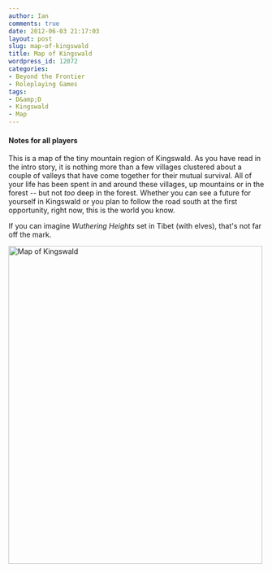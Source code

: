 ```yaml
---
author: Ian
comments: true
date: 2012-06-03 21:17:03
layout: post
slug: map-of-kingswald
title: Map of Kingswald
wordpress_id: 12072
categories:
- Beyond the Frontier
- Roleplaying Games
tags:
- D&amp;D
- Kingswald
- Map
---
```


<h4>Notes for all players</h4>

This is a map of the tiny mountain region of Kingswald.  As you have read in the intro story, it is nothing more than a few villages clustered about a couple of valleys that have come together for their mutual survival.  All of your life has been spent in and around these villages, up mountains or in the forest -- but not <em>too</em> deep in the forest.  Whether you can see a future for yourself in Kingswald or you plan to follow the road south at the first opportunity, right now, this is the world you know.

If you can imagine <em>Wuthering Heights</em> set in Tibet (with elves), that's not far off the mark.

<a href="//files.ianrenton.com/sites/rpgs/kingswald.jpg"><img src="//files.ianrenton.com/sites/rpgs/kingswald-818x1024.jpg" alt="Map of Kingswald" title="Map of Kingswald" width="500" height="625" class="aligncenter size-large wp-image-12073" /></a>